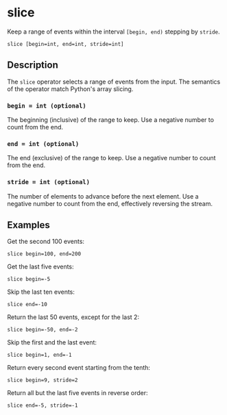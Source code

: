 # slice

Keep a range of events within the interval `[begin, end)` stepping by `stride`.

```tql
slice [begin=int, end=int, stride=int]
```

## Description

The `slice` operator selects a range of events from the input. The semantics of
the operator match Python's array slicing.

### `begin = int (optional)`

The beginning (inclusive) of the range to keep. Use a negative number to count
from the end.

### `end = int (optional)`

The end (exclusive) of the range to keep. Use a negative number to count from
the end.

### `stride = int (optional)`

The number of elements to advance before the next element. Use a negative number
to count from the end, effectively reversing the stream.

## Examples

Get the second 100 events:

```tql
slice begin=100, end=200
```

Get the last five events:

```tql
slice begin=-5
```

Skip the last ten events:

```tql
slice end=-10
```

Return the last 50 events, except for the last 2:

```tql
slice begin=-50, end=-2
```

Skip the first and the last event:

```tql
slice begin=1, end=-1
```

Return every second event starting from the tenth:

```tql
slice begin=9, stride=2
```

Return all but the last five events in reverse order:

```tql
slice end=-5, stride=-1
```
